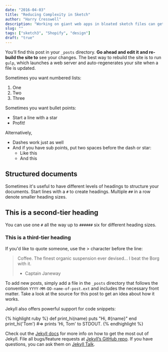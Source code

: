 ```yaml
---
date: "2016-04-03"
title: "Reducing Complexity in Sketch"
author: "Harry Cresswell"
description: "Working on giant web apps in bloated sketch files can get tiresome. Here are my tips to make the process more managable."
slug: ""
tags: ["sketch3", "Shopify", "design"]
draft: "true"
---
```


You’ll find this post in your `_posts` directory. **Go ahead and edit it and re-build the site to** see your changes. The best way to rebuild the site is to run `gulp`, which launches a web server and auto-regenerates your site when a file is updated.<!--more-->

Sometimes you want numbered lists:

1. One
2. Two
3. Three

Sometimes you want bullet points:

* Start a line with a star
* Profit!

Alternatively,

- Dashes work just as well
- And if you have sub points, put two spaces before the dash or star:
  - Like this
  - And this

## Structured documents

Sometimes it's useful to have different levels of headings to structure your documents. Start lines with a `#` to create headings. Multiple `##` in a row denote smaller heading sizes.

## This is a second-tier heading

You can use  one `#` all the way up to `######` six for different heading sizes.

### This is a third-tier heading

If you'd like to quote someone, use the > character before the line:

> Coffee. The finest organic suspension ever devised... I beat the Borg with it.
> - Captain Janeway

To add new posts, simply add a file in the `_posts` directory that follows the convention `YYYY-MM-DD-name-of-post.ext` and includes the necessary front matter. Take a look at the source for this post to get an idea about how it works.

Jekyll also offers powerful support for code snippets:

{% highlight ruby %}
def print_hi(name)
  puts "Hi, #{name}"
end
print_hi('Tom')
#=> prints 'Hi, Tom' to STDOUT.
{% endhighlight %}

Check out the [Jekyll docs](jekyll-docs) for more info on how to get the most out of Jekyll. File all bugs/feature requests at [Jekyll’s GitHub repo](jekyll-gh). If you have questions, you can ask them on [Jekyll Talk](jekyll-talk).

[jekyll-docs]: http://jekyllrb.com/docs/home
[jekyll-gh]:   https://github.com/jekyll/jekyll
[jekyll-talk]: https://talk.jekyllrb.com/
